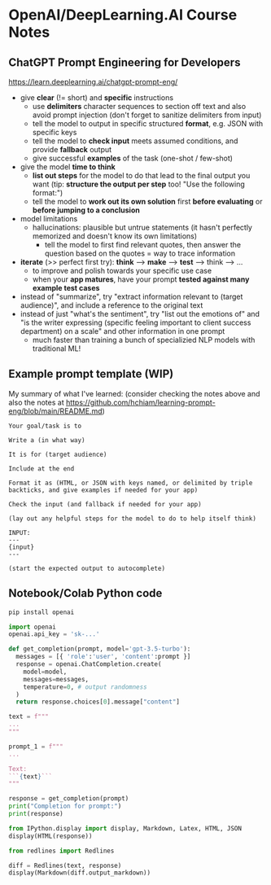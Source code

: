 # OpenAI/DeepLearning.AI Course Notes

## ChatGPT Prompt Engineering for Developers

https://learn.deeplearning.ai/chatgpt-prompt-eng/

- give **clear** (!= short) and **specific** instructions
  - use **delimiters** character sequences to section off text and also avoid prompt injection (don't forget to sanitize delimiters from input)
  - tell the model to output in specific structured **format**, e.g. JSON with specific keys
  - tell the model to **check input** meets assumed conditions, and provide **fallback** output
  - give successful **examples** of the task (one-shot / few-shot)
- give the model **time to think**
  - **list out steps** for the model to do that lead to the final output you want (tip: **structure the output per step** too! "Use the following format:")
  - tell the model to **work out its own solution** first **before evaluating** or **before jumping to a conclusion**
- model limitations
  - hallucinations: plausible but untrue statements (it hasn't perfectly memorized and doesn't know its own limitations)
    - tell the model to first find relevant quotes, then answer the question based on the quotes = way to trace information
- **iterate** (>> perfect first try): **think** --> **make** --> **test** --> think --> ...
  - to improve and polish towards your specific use case
  - when your **app matures**, have your prompt **tested against many example test cases**
- instead of "summarize", try "extract information relevant to (target audience)", and include a reference to the original text
- instead of just "what's the sentiment", try "list out the emotions of" and "is the writer expressing (specific feeling important to client success department) on a scale" and other information in one prompt
  - much faster than training a bunch of specializied NLP models with traditional ML!

## Example prompt template (WIP)

My summary of what I've learned: (consider checking the notes above and also the notes at https://github.com/hchiam/learning-prompt-eng/blob/main/README.md)

```text
Your goal/task is to

Write a (in what way)

It is for (target audience)

Include at the end

Format it as (HTML, or JSON with keys named, or delimited by triple backticks, and give examples if needed for your app)

Check the input (and fallback if needed for your app)

(lay out any helpful steps for the model to do to help itself think)

INPUT:
---
{input}
---

(start the expected output to autocomplete)
```

## Notebook/Colab Python code

```sh
pip install openai
```

```py
import openai
openai.api_key = 'sk-...'

def get_completion(prompt, model='gpt-3.5-turbo'):
  messages = [{ 'role':'user', 'content':prompt }]
  response = openai.ChatCompletion.create(
    model=model,
    messages=messages,
    temperature=0, # output randomness
  )
  return response.choices[0].message["content"]

text = f"""
...
"""

prompt_1 = f"""
...

Text:
```{text}```
"""

response = get_completion(prompt)
print("Completion for prompt:")
print(response)
```

```py
from IPython.display import display, Markdown, Latex, HTML, JSON
display(HTML(response))
```

```py
from redlines import Redlines

diff = Redlines(text, response)
display(Markdown(diff.output_markdown))
```
